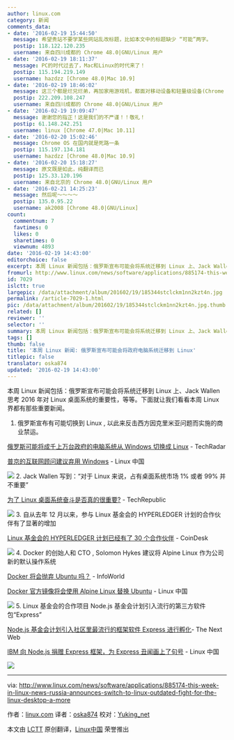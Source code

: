 ```yaml
---
author: linux.com
category: 新闻
comments_data:
- date: '2016-02-19 15:44:50'
  message: 希望贵站不要学某些网站乱改标题，比如本文中的标题缺少 “可能”两字。
  postip: 118.122.120.235
  username: 来自四川成都的 Chrome 48.0|GNU/Linux 用户
- date: '2016-02-19 18:11:37'
  message: PC的时代过去了，Mac和Linux的时代来了！
  postip: 115.194.219.149
  username: hazdzz [Chrome 48.0|Mac 10.9]
- date: '2016-02-19 18:46:02'
  message: 这三个都是烂兄烂弟，再加家用游戏机，都面对移动设备和轻量级设备(Chrome OS)的冲击。
  postip: 222.209.108.247
  username: 来自四川成都的 Chrome 48.0|GNU/Linux 用户
- date: '2016-02-19 19:09:47'
  message: 谢谢您的指正！这是我们的不严谨！！敬礼！
  postip: 61.148.242.251
  username: linux [Chrome 47.0|Mac 10.11]
- date: '2016-02-20 15:02:46'
  message: Chrome OS 在国内就是死路一条
  postip: 115.197.134.181
  username: hazdzz [Chrome 48.0|Mac 10.9]
- date: '2016-02-20 15:18:27'
  message: 原文既是如此，纯翻译而已
  postip: 125.33.120.196
  username: 来自北京的 Chrome 48.0|GNU/Linux 用户
- date: '2016-02-21 14:25:23'
  message: 然后呢～～～～
  postip: 135.0.95.22
  username: ak2008 [Chrome 48.0|GNU/Linux]
count:
  commentnum: 7
  favtimes: 0
  likes: 0
  sharetimes: 0
  viewnum: 4893
date: '2016-02-19 14:43:00'
editorchoice: false
excerpt: 本周 Linux 新闻包括：俄罗斯宣布可能会将系统迁移到 Linux 上、Jack Wallen 思考 2016 年对 Linux 桌面系统的重要性，等等。
fromurl: http://www.linux.com/news/software/applications/885174-this-week-in-linux-news-russia-announces-switch-to-linux-outdated-fight-for-the-linux-desktop-a-more
id: 7029
islctt: true
largepic: /data/attachment/album/201602/19/185344stclckm1nn2kzt4n.jpg
permalink: /article-7029-1.html
pic: /data/attachment/album/201602/19/185344stclckm1nn2kzt4n.jpg.thumb.jpg
related: []
reviewer: ''
selector: ''
summary: 本周 Linux 新闻包括：俄罗斯宣布可能会将系统迁移到 Linux 上、Jack Wallen 思考 2016 年对 Linux 桌面系统的重要性，等等。
tags: []
thumb: false
title: '本周 Linux 新闻: 俄罗斯宣布可能会将政府电脑系统迁移到 Linux'
titlepic: false
translator: oska874
updated: '2016-02-19 14:43:00'
---
```


本周 Linux 新闻包括：俄罗斯宣布可能会将系统迁移到 Linux 上、Jack Wallen 思考 2016 年对 Linux 桌面系统的重要性，等等。下面就让我们看看本周 Linux 界都有那些重要新闻。


1. 俄罗斯宣布有可能切换到 Linux , 以此来反击西方因克里米亚问题而实施的商业禁运。


[俄罗斯可能将成千上万台政府的电脑系统从 Windows 切换成 Linux](http://www.techradar.com/news/world-of-tech/russia-might-switch-thousands-of-government-computers-to-linux-to-spite-microsoft-1314762) - TechRadar


[普京的互联网顾问建议弃用 Windows](/article-6998-1.html?utm_source=index&utm_medium=more "普京的互联网顾问建议弃用 Windows") - Linux 中国


![](/data/attachment/album/201602/19/185344stclckm1nn2kzt4n.jpg)
2. Jack Wallen 写到：“对于 Linux 来说，占有桌面系统市场 1% 或者 99% 并不重要”


[为了 Linux 桌面系统奋斗是否真的很重要?](http://www.techrepublic.com/article/should-the-fight-for-the-linux-desktop-really-matter/) - TechRepublic


![](/data/attachment/album/201602/19/185350baax51s06fm5nacz.jpg)
3. 自从去年 12 月以来，参与 Linux 基金会的 HYPERLEDGER 计划的合作伙伴有了显著的增加


[Linux 基金会的 HYPERLEDGER 计划已经有了 30 个合作伙伴](http://www.coindesk.com/linux-foundation-led-hyperledger-project-swells-to-30-members/) - CoinDesk


![](/data/attachment/album/201602/19/185351japupchhaj0eymnu.jpg)
4. Docker 的创始人和 CTO , Solomon Hykes 建议将 Alpine Linux 作为公司新的默认操作系统


[Docker 将会抛弃 Ubuntu 吗？](http://www.infoworld.com/article/3031847/open-source-tools/is-docker-ditching-ubuntu-linux-confusion-reigns.html) - InfoWorld


[Docker 官方镜像将会使用 Alpine Linux 替换 Ubuntu](/article-6995-1.html?utm_source=index&utm_medium=more "Docker 官方镜像将会使用 Alpine Linux 替换 Ubuntu") - Linux 中国 


![](/data/attachment/album/201602/19/185354lyq945hhq9pspq5y.jpg)
5. Linux 基金会的合作项目 Node.js 基金会计划引入流行的第三方软件包“Express”


[Node.js 基金会计划引入社区里最流行的框架软件 Express 进行孵化](http://thenextweb.com/dd/2016/02/10/the-node-js-foundation-plans-to-incubate-one-of-the-communitys-most-popular-packages/)- The Next Web


[IBM 向 Node.js 捐赠 Express 框架，为 Express 丑闻画上了句号](/article-6997-1.html?utm_source=index&utm_medium=more "IBM 向 Node.js 捐赠 Express 框架，为 Express 丑闻画上了句号") - Linux 中国 


![](/data/attachment/album/201602/19/185419t999raezl09yle0e.jpg)



---


via: <http://www.linux.com/news/software/applications/885174-this-week-in-linux-news-russia-announces-switch-to-linux-outdated-fight-for-the-linux-desktop-a-more>


作者：[linux.com](http://linux.com) 译者：[oska874](https://github.com/oska874) 校对：[Yuking\_net](https://github.com/Yuking-net)


本文由 [LCTT](https://github.com/LCTT/TranslateProject) 原创翻译，[Linux中国](https://linux.cn/) 荣誉推出